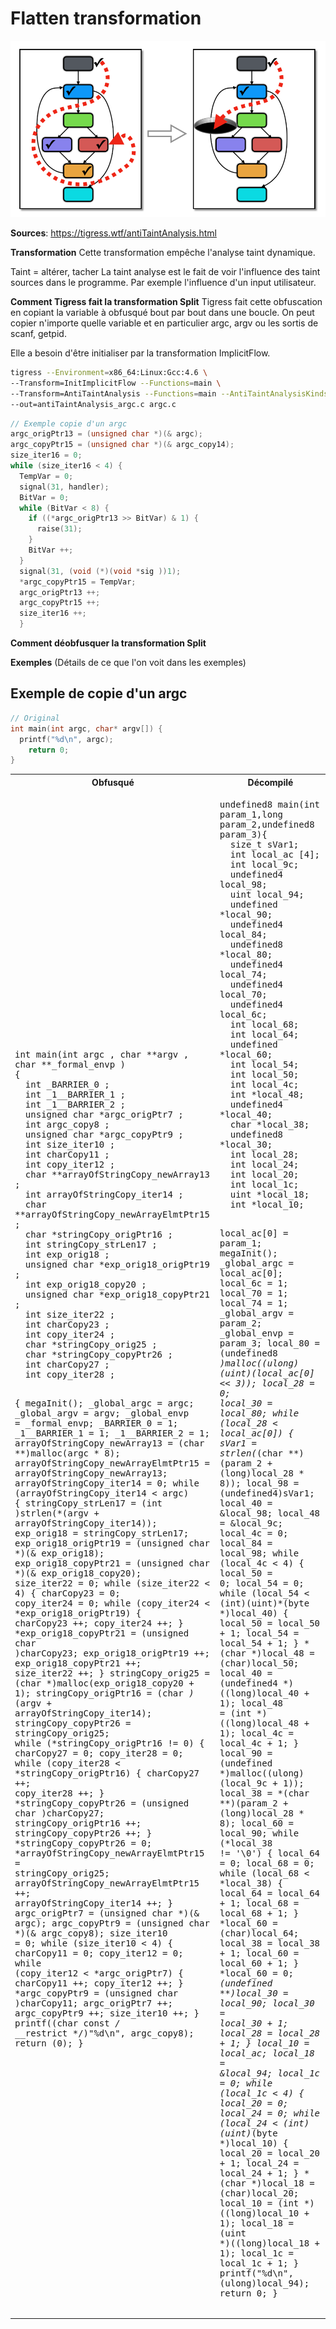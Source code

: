 # Flatten transformation

![img](./assets/anti_taint_analysis_schema.png)

**Sources**:
https://tigress.wtf/antiTaintAnalysis.html

**Transformation**
Cette transformation empêche l'analyse taint dynamique.

Taint = altérer, tacher
La taint analyse est le fait de voir l'influence des taint sources dans le programme. Par exemple l'influence d'un input utilisateur.

**Comment Tigress fait la transformation Split**
Tigress fait cette obfuscation en copiant la variable à obfusqué bout par bout dans une boucle.
On peut copier n'importe quelle variable et en particulier argc, argv ou les sortis de scanf, getpid.

Elle a besoin d'être initialiser par la transformation ImplicitFlow.

```bash
tigress --Environment=x86_64:Linux:Gcc:4.6 \
--Transform=InitImplicitFlow --Functions=main \
--Transform=AntiTaintAnalysis --Functions=main --AntiTaintAnalysisKinds=argv \
--out=antiTaintAnalysis_argc.c argc.c
```

```c
// Exemple copie d'un argc
argc_origPtr13 = (unsigned char *)(& argc);
argc_copyPtr15 = (unsigned char *)(& argc_copy14);
size_iter16 = 0;
while (size_iter16 < 4) {
  TempVar = 0;
  signal(31, handler);
  BitVar = 0;
  while (BitVar < 8) {
    if ((*argc_origPtr13 >> BitVar) & 1) {
      raise(31);
    } 
    BitVar ++;
  }
  signal(31, (void (*)(void *sig ))1);
  *argc_copyPtr15 = TempVar;
  argc_origPtr13 ++;
  argc_copyPtr15 ++;
  size_iter16 ++;
  }
```

**Comment déobfusquer la transformation Split**

**Exemples**
(Détails de ce que l'on voit dans les exemples)

## Exemple de copie d'un argc
```c
// Original
int main(int argc, char* argv[]) {
  printf("%d\n", argc);
	return 0;
}
```

<table style="max-width: 100%;"><tr><th>
Obfusqué
</th>
<th>
Décompilé
</th></tr>
<tr><td style="max-width: 350px;"><pre style="white-space: pre-wrap;">
int main(int argc , char **argv , char **_formal_envp ) 
{ 
  int _BARRIER_0 ;
  int _1__BARRIER_1 ;
  int _1__BARRIER_2 ;
  unsigned char *argc_origPtr7 ;
  int argc_copy8 ;
  unsigned char *argc_copyPtr9 ;
  int size_iter10 ;
  int charCopy11 ;
  int copy_iter12 ;
  char **arrayOfStringCopy_newArray13 ;
  int arrayOfStringCopy_iter14 ;
  char **arrayOfStringCopy_newArrayElmtPtr15 ;
  char *stringCopy_origPtr16 ;
  int stringCopy_strLen17 ;
  int exp_orig18 ;
  unsigned char *exp_orig18_origPtr19 ;
  int exp_orig18_copy20 ;
  unsigned char *exp_orig18_copyPtr21 ;
  int size_iter22 ;
  int charCopy23 ;
  int copy_iter24 ;
  char *stringCopy_orig25 ;
  char *stringCopy_copyPtr26 ;
  int charCopy27 ;
  int copy_iter28 ;

  {
  megaInit();
  _global_argc = argc;
  _global_argv = argv;
  _global_envp = _formal_envp;
  _BARRIER_0 = 1;
  _1__BARRIER_1 = 1;
  _1__BARRIER_2 = 1;
  arrayOfStringCopy_newArray13 = (char **)malloc(argc * 8);
  arrayOfStringCopy_newArrayElmtPtr15 = arrayOfStringCopy_newArray13;
  arrayOfStringCopy_iter14 = 0;
  while (arrayOfStringCopy_iter14 < argc) {
    stringCopy_strLen17 = (int )strlen(*(argv + arrayOfStringCopy_iter14));
    exp_orig18 = stringCopy_strLen17;
    exp_orig18_origPtr19 = (unsigned char *)(& exp_orig18);
    exp_orig18_copyPtr21 = (unsigned char *)(& exp_orig18_copy20);
    size_iter22 = 0;
    while (size_iter22 < 4) {
      charCopy23 = 0;
      copy_iter24 = 0;
      while (copy_iter24 < *exp_orig18_origPtr19) {
        charCopy23 ++;
        copy_iter24 ++;
      }
      *exp_orig18_copyPtr21 = (unsigned char )charCopy23;
      exp_orig18_origPtr19 ++;
      exp_orig18_copyPtr21 ++;
      size_iter22 ++;
    }
    stringCopy_orig25 = (char *)malloc(exp_orig18_copy20 + 1);
    stringCopy_origPtr16 = (char *)*(argv + arrayOfStringCopy_iter14);
    stringCopy_copyPtr26 = stringCopy_orig25;
    while (*stringCopy_origPtr16 != 0) {
      charCopy27 = 0;
      copy_iter28 = 0;
      while (copy_iter28 < *stringCopy_origPtr16) {
        charCopy27 ++;
        copy_iter28 ++;
      }
      *stringCopy_copyPtr26 = (unsigned char )charCopy27;
      stringCopy_origPtr16 ++;
      stringCopy_copyPtr26 ++;
    }
    *stringCopy_copyPtr26 = 0;
    *arrayOfStringCopy_newArrayElmtPtr15 = stringCopy_orig25;
    arrayOfStringCopy_newArrayElmtPtr15 ++;
    arrayOfStringCopy_iter14 ++;
  }
  argc_origPtr7 = (unsigned char *)(& argc);
  argc_copyPtr9 = (unsigned char *)(& argc_copy8);
  size_iter10 = 0;
  while (size_iter10 < 4) {
    charCopy11 = 0;
    copy_iter12 = 0;
    while (copy_iter12 < *argc_origPtr7) {
      charCopy11 ++;
      copy_iter12 ++;
    }
    *argc_copyPtr9 = (unsigned char )charCopy11;
    argc_origPtr7 ++;
    argc_copyPtr9 ++;
    size_iter10 ++;
  }
  printf((char const   */* __restrict  */)"%d\n", argc_copy8);
  return (0);
}
</pre></td>
<td style="max-width: 350px"><pre style="white-space: pre-wrap;">
undefined8 main(int param_1,long param_2,undefined8 param_3){
  size_t sVar1;
  int local_ac [4];
  int local_9c;
  undefined4 local_98;
  uint local_94;
  undefined *local_90;
  undefined4 local_84;
  undefined8 *local_80;
  undefined4 local_74;
  undefined4 local_70;
  undefined4 local_6c;
  int local_68;
  int local_64;
  undefined *local_60;
  int local_54;
  int local_50;
  int local_4c;
  int *local_48;
  undefined4 *local_40;
  char *local_38;
  undefined8 *local_30;
  int local_28;
  int local_24;
  int local_20;
  int local_1c;
  uint *local_18;
  int *local_10;
  
  local_ac[0] = param_1;
  megaInit();
  _global_argc = local_ac[0];
  local_6c = 1;
  local_70 = 1;
  local_74 = 1;
  _global_argv = param_2;
  _global_envp = param_3;
  local_80 = (undefined8 *)malloc((ulong)(uint)(local_ac[0] << 3));
  local_28 = 0;
  local_30 = local_80;
  while (local_28 < local_ac[0]) {
    sVar1 = strlen(*(char **)(param_2 + (long)local_28 * 8));
    local_98 = (undefined4)sVar1;
    local_40 = &local_98;
    local_48 = &local_9c;
    local_4c = 0;
    local_84 = local_98;
    while (local_4c < 4) {
      local_50 = 0;
      local_54 = 0;
      while (local_54 < (int)(uint)*(byte *)local_40) {
        local_50 = local_50 + 1;
        local_54 = local_54 + 1;
      }
      *(char *)local_48 = (char)local_50;
      local_40 = (undefined4 *)((long)local_40 + 1);
      local_48 = (int *)((long)local_48 + 1);
      local_4c = local_4c + 1;
    }
    local_90 = (undefined *)malloc((ulong)(local_9c + 1));
    local_38 = *(char **)(param_2 + (long)local_28 * 8);
    local_60 = local_90;
    while (*local_38 != '\0') {
      local_64 = 0;
      local_68 = 0;
      while (local_68 < *local_38) {
        local_64 = local_64 + 1;
        local_68 = local_68 + 1;
      }
      *local_60 = (char)local_64;
      local_38 = local_38 + 1;
      local_60 = local_60 + 1;
    }
    *local_60 = 0;
    *(undefined **)local_30 = local_90;
    local_30 = local_30 + 1;
    local_28 = local_28 + 1;
  }
  local_10 = local_ac;
  local_18 = &local_94;
  local_1c = 0;
  while (local_1c < 4) {
    local_20 = 0;
    local_24 = 0;
    while (local_24 < (int)(uint)*(byte *)local_10) {
      local_20 = local_20 + 1;
      local_24 = local_24 + 1;
    }
    *(char *)local_18 = (char)local_20;
    local_10 = (int *)((long)local_10 + 1);
    local_18 = (uint *)((long)local_18 + 1);
    local_1c = local_1c + 1;
  }
  printf("%d\n",(ulong)local_94);
  return 0;
}
</pre></td></tr></table>
